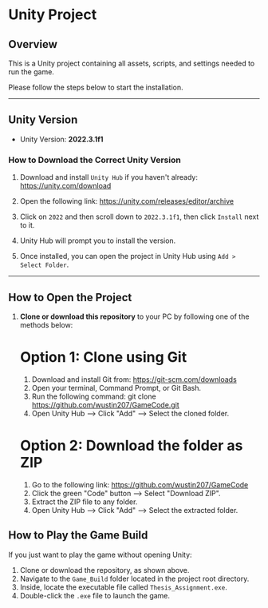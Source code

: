 # Unity Project

## Overview
This is a Unity project containing all assets, scripts, and settings needed to run the game.

Please follow the steps below to start the installation.

---

## Unity Version

- Unity Version: **2022.3.1f1**  

### How to Download the Correct Unity Version

1. Download and install `Unity Hub` if you haven't already: https://unity.com/download

2. Open the following link: https://unity.com/releases/editor/archive

3. Click on `2022` and then scroll down to `2022.3.1f1`, then click `Install` next to it.

4. Unity Hub will prompt you to install the version.

5. Once installed, you can open the project in Unity Hub using `Add > Select Folder`.

---

## How to Open the Project

1. **Clone or download this repository** to your PC by following one of the methods below:

   # Option 1: Clone using Git

   1. Download and install Git from: https://git-scm.com/downloads  
   2. Open your terminal, Command Prompt, or Git Bash.  
   3. Run the following command: git clone https://github.com/wustin207/GameCode.git
   4. Open Unity Hub --> Click "Add" --> Select the cloned folder.

   # Option 2: Download the folder as ZIP 

   1. Go to the following link: https://github.com/wustin207/GameCode 
   2. Click the green "Code" button --> Select "Download ZIP".  
   3. Extract the ZIP file to any folder.  
   4. Open Unity Hub --> Click "Add" --> Select the extracted folder.

## How to Play the Game Build

If you just want to play the game without opening Unity:

1. Clone or download the repository, as shown above.
2. Navigate to the `Game_Build` folder located in the project root directory.
3. Inside, locate the executable file called `Thesis_Assignment.exe`.
4. Double-click the `.exe` file to launch the game.

